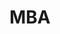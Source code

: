 ---
title: MBA
crosslinks:
- consulting
- GMAT
- GRE
- Accounting
- lawschooladmissions
- jobsearchhacks
- iamversmart
- churning
- accounting
- thinkpad
- hardwareswap
- FinancialCareers
- sales
- SampleSize
- tmsbmeta
- USC
- AMAAggregator
- bicycling
- ApplyingToCollege
- youtubefactsbot
---